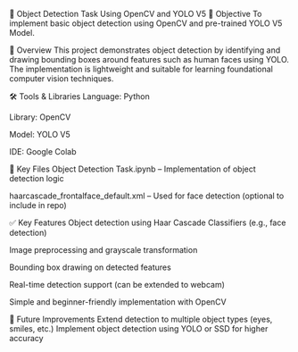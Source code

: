 🎯 Object Detection Task Using OpenCV and YOLO V5
📍 Objective
To implement basic object detection using OpenCV and pre-trained YOLO V5 Model.

🧠 Overview
This project demonstrates object detection by identifying and drawing bounding boxes around features such as human faces using YOLO. The implementation is lightweight and suitable for learning foundational computer vision techniques.

🛠️ Tools & Libraries
Language: Python

Library: OpenCV

Model: YOLO V5

IDE: Google Colab

📁 Key Files
Object Detection Task.ipynb – Implementation of object detection logic

haarcascade_frontalface_default.xml – Used for face detection (optional to include in repo)

✅ Key Features
Object detection using Haar Cascade Classifiers (e.g., face detection)

Image preprocessing and grayscale transformation

Bounding box drawing on detected features

Real-time detection support (can be extended to webcam)

Simple and beginner-friendly implementation with OpenCV

🚀 Future Improvements
Extend detection to multiple object types (eyes, smiles, etc.)
Implement object detection using YOLO or SSD for higher accuracy
